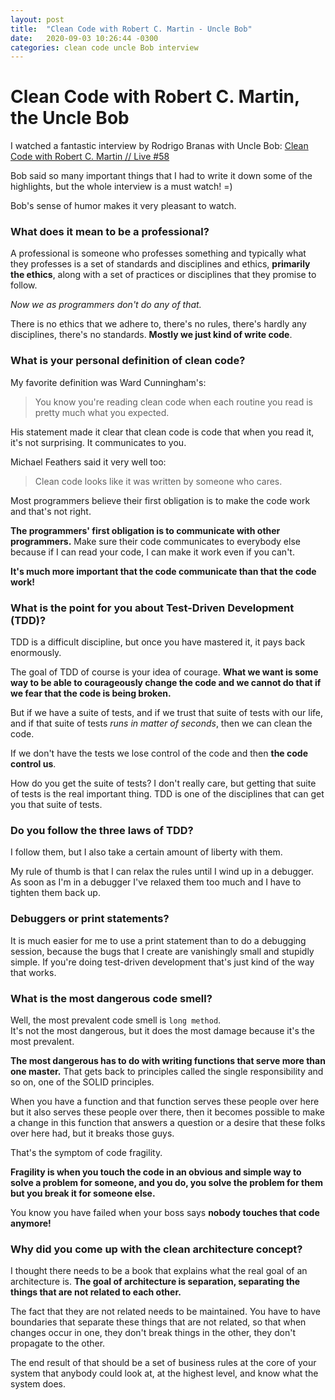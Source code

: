 ```yaml
---
layout: post
title:  "Clean Code with Robert C. Martin - Uncle Bob"
date:   2020-09-03 10:26:44 -0300
categories: clean code uncle Bob interview
---
```


# Clean Code with Robert C. Martin, the Uncle Bob

I watched a fantastic interview by Rodrigo Branas with Uncle Bob:
[Clean Code with Robert C. Martin // Live #58](https://www.youtube.com/watch?v=DaRpFF-di4w)

Bob said so many important things that I had to write it down some
of the highlights, but the whole interview is a must watch! =)

Bob's sense of humor makes it very pleasant to watch.


### What does it mean to be a professional?
  
A professional is someone who professes something and typically what they
professes is a set of standards and disciplines and ethics, **primarily
the ethics**, along with a set of practices or disciplines that they
promise to follow.

*Now we as programmers don't do any of that.*

There is no ethics that we adhere to, there's no rules, there's hardly
any disciplines, there's no standards. **Mostly we just kind of write
code**.


### What is your personal definition of clean code?

My favorite definition was Ward Cunningham's:
> You know you're reading clean code when each routine you read is pretty
much what you expected.

His statement made it clear that clean code is code that when you read it,
it's not surprising. It communicates to you.

Michael Feathers said it very well too:
> Clean code looks like it was written by someone who cares.

Most programmers believe their first obligation is to make the code work
and that's not right.

**The programmers' first obligation is to communicate with other
programmers.** Make sure their code communicates to everybody else because
if I can read your code, I can make it work even if you can't.

**It's much more important that the code communicate than that the code
work!**


### What is the point for you about Test-Driven Development (TDD)?

TDD is a difficult discipline, but once you have mastered it, it pays back
enormously.

The goal of TDD of course is your idea of courage. **What we want is some
way to be able to courageously change the code and we cannot do that if
we fear that the code is being broken.**

But if we have a suite of tests, and if we trust that suite of tests with
our life, and if that suite of tests *runs in matter of seconds*, then
we can clean the code.

If we don't have the tests we lose control of the code and then
**the code control us**.

How do you get the suite of tests? I don't really care, but getting that
suite of tests is the real important thing. TDD is one of the disciplines
that can get you that suite of tests.

### Do you follow the three laws of TDD?

I follow them, but I also take a certain amount of liberty with them.

My rule of thumb is that I can relax the rules until I wind up in a debugger.
As soon as I'm in a debugger I've relaxed them too much and I have to
tighten them back up.


### Debuggers or print statements?

It is much easier for me to use a print statement than to do a debugging
session, because the bugs that I create are vanishingly small and stupidly
simple. If you're doing test-driven development that's just kind of the
way that works.


### What is the most dangerous code smell?

Well, the most prevalent code smell is `long method`.<br>
It's not the most dangerous, but it does the most damage because it's
the most prevalent.

**The most dangerous has to do with writing functions that serve more
than one master.** That gets back to principles called the single
responsibility and so on, one of the SOLID principles.

When you have a function and that function serves these people over here
but it also serves these people over there, then it becomes possible to
make a change in this function that answers a question or a desire that
these folks over here had, but it breaks those guys.

That's the symptom of code fragility.

**Fragility is when you touch the code in an obvious and simple way to
solve a problem for someone, and you do, you solve the problem for them
but you break it for someone else.**

You know you have failed when your boss says **nobody touches that code
anymore!**


### Why did you come up with the clean architecture concept?

I thought there needs to be a book that explains what the real goal of an
architecture is. **The goal of architecture is separation, separating the
things that are not related to each other.**

The fact that they are not related needs to be maintained. You have to
have boundaries that separate these things that are not related, so that
when changes occur in one, they don't break things in the other, they
don't propagate to the other.

The end result of that should be a set of business rules at the core of
your system that anybody could look at, at the highest level, and know
what the system does.
